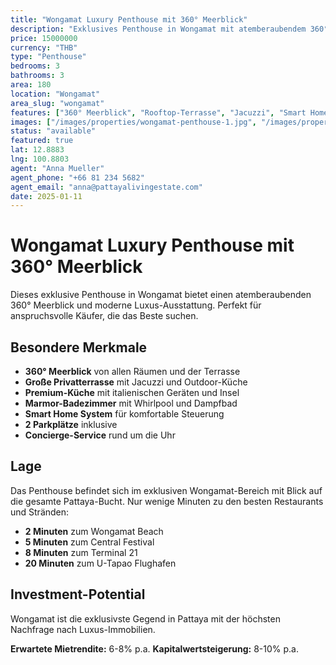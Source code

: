 ```yaml
---
title: "Wongamat Luxury Penthouse mit 360° Meerblick"
description: "Exklusives Penthouse in Wongamat mit atemberaubendem 360° Meerblick, privater Rooftop-Terrasse und Luxus-Ausstattung. Das ultimative Lifestyle-Erlebnis."
price: 15000000
currency: "THB"
type: "Penthouse"
bedrooms: 3
bathrooms: 3
area: 180
location: "Wongamat"
area_slug: "wongamat"
features: ["360° Meerblick", "Rooftop-Terrasse", "Jacuzzi", "Smart Home", "Concierge", "Luxus-Ausstattung", "Foreign Quota"]
images: ["/images/properties/wongamat-penthouse-1.jpg", "/images/properties/wongamat-penthouse-2.jpg"]
status: "available"
featured: true
lat: 12.8883
lng: 100.8803
agent: "Anna Mueller"
agent_phone: "+66 81 234 5682"
agent_email: "anna@pattayalivingestate.com"
date: 2025-01-11
---
```


# Wongamat Luxury Penthouse mit 360° Meerblick

Dieses exklusive Penthouse in Wongamat bietet einen atemberaubenden 360° Meerblick und moderne Luxus-Ausstattung. Perfekt für anspruchsvolle Käufer, die das Beste suchen.

## Besondere Merkmale

- **360° Meerblick** von allen Räumen und der Terrasse
- **Große Privatterrasse** mit Jacuzzi und Outdoor-Küche
- **Premium-Küche** mit italienischen Geräten und Insel
- **Marmor-Badezimmer** mit Whirlpool und Dampfbad
- **Smart Home System** für komfortable Steuerung
- **2 Parkplätze** inklusive
- **Concierge-Service** rund um die Uhr

## Lage

Das Penthouse befindet sich im exklusiven Wongamat-Bereich mit Blick auf die gesamte Pattaya-Bucht. Nur wenige Minuten zu den besten Restaurants und Stränden:

- **2 Minuten** zum Wongamat Beach
- **5 Minuten** zum Central Festival
- **8 Minuten** zum Terminal 21
- **20 Minuten** zum U-Tapao Flughafen

## Investment-Potential

Wongamat ist die exklusivste Gegend in Pattaya mit der höchsten Nachfrage nach Luxus-Immobilien.

**Erwartete Mietrendite:** 6-8% p.a.
**Kapitalwertsteigerung:** 8-10% p.a.
